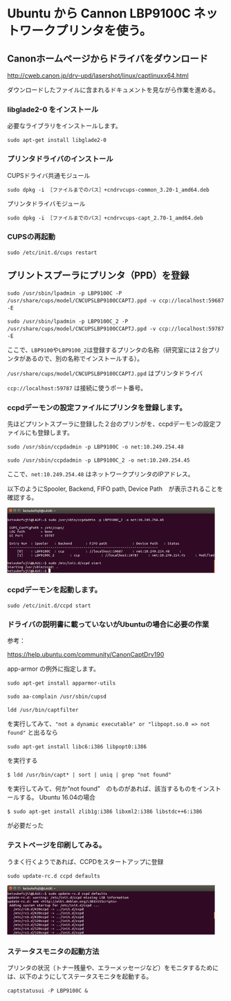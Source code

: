 # Ubuntu から Cannon LBP9100C ネットワークプリンタを使う。

## Canonホームページからドライバをダウンロード
http://cweb.canon.jp/drv-upd/lasershot/linux/captlinuxx64.html

ダウンロードしたファイルに含まれるドキュメントを見ながら作業を進める。

### libglade2-0 をインストール
必要なライブラリをインストールします。

`sudo apt-get install libglade2-0`

### プリンタドライバのインストール
CUPSドライバ共通モジュール

`sudo dpkg -i ［ファイルまでのパス］+cndrvcups-common_3.20-1_amd64.deb`

プリンタドライバモジュール

`sudo dpkg -i ［ファイルまでのパス］+cndrvcups-capt_2.70-1_amd64.deb`

### CUPSの再起動
`sudo /etc/init.d/cups restart`

## プリントスプーラにプリンタ（PPD）を登録

`sudo /usr/sbin/lpadmin -p LBP9100C -P /usr/share/cups/model/CNCUPSLBP9100CCAPTJ.ppd -v ccp://localhost:59687 -E`

`sudo /usr/sbin/lpadmin -p LBP9100C_2 -P /usr/share/cups/model/CNCUPSLBP9100CCAPTJ.ppd -v ccp://localhost:59787 -E`

ここで、`LBP9100`や`LBP9100_2`は登録するプリンタの名称（研究室には２台プリンタがあるので、別の名称でインストールする）。

`/usr/share/cups/model/CNCUPSLBP9100CCAPTJ.ppd` はプリンタドライバ

`ccp://localhost:59787` は接続に使うポート番号。


### ccpdデーモンの設定ファイルにプリンタを登録します。
先ほどプリントスプーラに登録した２台のプリンがを、ccpdデーモンの設定ファイルにも登録します。

`sudo /usr/sbin/ccpdadmin -p LBP9100C -o net:10.249.254.48`

`sudo /usr/sbin/ccpdadmin -p LBP9100C_2 -o net:10.249.254.45`

ここで、`net:10.249.254.48` はネットワークプリンタのIPアドレス。

以下のようにSpooler, Backend, FIFO path, Device Path　が表示されることを確認する。

<img src=ccpd.png width=480pt>

### ccpdデーモンを起動します。
`sudo /etc/init.d/ccpd start`

### ドライバの説明書に載っていないがUbuntuの場合に必要の作業
参考：

https://help.ubuntu.com/community/CanonCaptDrv190

app-armor の例外に指定します。

`sudo apt-get install apparmor-utils`

`sudo aa-complain /usr/sbin/cupsd`

`ldd /usr/bin/captfilter`

を実行してみて、`"not a dynamic executable" or "libpopt.so.0 => not found"` と出るなら

`sudo apt-get install libc6:i386 libpopt0:i386`

を実行する

`$ ldd /usr/bin/capt* | sort | uniq | grep "not found"`

を実行してみて、何か”not found”　のものがあれば、該当するものをインストールする。
Ubuntu 16.04の場合

`$ sudo apt-get install zlib1g:i386 libxml2:i386 libstdc++6:i386`

が必要だった

### テストページを印刷してみる。
うまく行くようであれば、CCPDをスタートアップに登録

`sudo update-rc.d ccpd defaults`

<img src=ccpd_updaterc.png width=480pt>

### ステータスモニタの起動方法
プリンタの状況（トナー残量や、エラーメッセージなど）をモニタするためには、以下のようにしてステータスモニタを起動する。

`captstatusui -P LBP9100C &`
